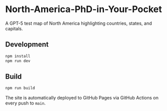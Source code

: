 # North-America-PhD-in-Your-Pocket

A  GPT-5 test map of North America highlighting countries, states, and capitals. 

## Development

```bash
npm install
npm run dev
```

## Build

```bash
npm run build
```

The site is automatically deployed to GitHub Pages via GitHub Actions on every push to `main`.
